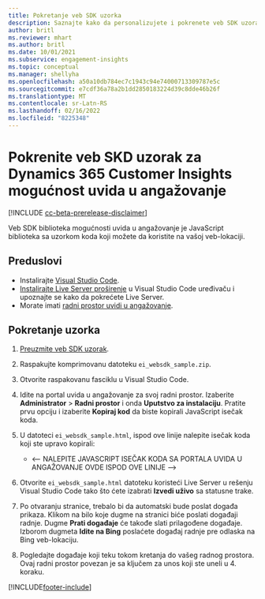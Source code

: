 ```yaml
---
title: Pokretanje veb SDK uzorka
description: Saznajte kako da personalizujete i pokrenete veb SDK uzorak.
author: britl
ms.reviewer: mhart
ms.author: britl
ms.date: 10/01/2021
ms.subservice: engagement-insights
ms.topic: conceptual
ms.manager: shellyha
ms.openlocfilehash: a50a10db784ec7c1943c94e74000713309787e5c
ms.sourcegitcommit: e7cdf36a78a2b1dd2850183224d39c8dde46b26f
ms.translationtype: MT
ms.contentlocale: sr-Latn-RS
ms.lasthandoff: 02/16/2022
ms.locfileid: "8225348"
---
```

# <a name="run-the-web-sdk-sample-for-dynamics-365-customer-insights-engagement-insights-capability"></a>Pokrenite veb SKD uzorak za Dynamics 365 Customer Insights mogućnost uvida u angažovanje

[!INCLUDE [cc-beta-prerelease-disclaimer](includes/cc-beta-prerelease-disclaimer.md)]

Veb SDK biblioteka mogućnosti uvida u angažovanje je JavaScript biblioteka sa uzorkom koda koji možete da koristite na vašoj veb-lokaciji.

## <a name="prerequisites"></a>Preduslovi

- Instalirajte [Visual Studio Code](https://code.visualstudio.com/).
- [Instalirajte Live Server proširenje](https://marketplace.visualstudio.com/items?itemName=ritwickdey.LiveServer) u Visual Studio Code uređivaču i upoznajte se kako da pokrećete Live Server.
- Morate imati [radni prostor uvidi u angažovanje](create-workspace.md).

## <a name="run-sample"></a>Pokretanje uzorka

1. [Preuzmite veb SDK uzorak](https://download.pi.dynamics.com/sdk/EngagementInsightsSamples/ei_websdk_sample.zip).

1. Raspakujte komprimovanu datoteku `ei_websdk_sample.zip`.

1. Otvorite raspakovanu fasciklu u Visual Studio Code.

1. Idite na portal uvida u angažovanje za svoj radni prostor. Izaberite **Administrator** > **Radni prostor** i onda **Uputstvo za instalaciju**. Pratite prvu opciju i izaberite **Kopiraj kod** da biste kopirali JavaScript isečak koda.

1. U datoteci `ei_websdk_sample.html`, ispod ove linije nalepite isečak koda koji ste upravo kopirali:

   - <-- NALEPITE JAVASCRIPT ISEČAK KODA SA PORTALA UVIDA U ANGAŽOVANJE OVDE ISPOD OVE LINIJE -->

1. Otvorite `ei_websdk_sample.html` datoteku koristeći Live Server u rešenju Visual Studio Code tako što ćete izabrati **Izvedi uživo** sa statusne trake.

1. Po otvaranju stranice, trebalo bi da automatski bude poslat događa prikaza. Klikom na bilo koje dugme na stranici biće poslati događaji radnje. Dugme **Prati događaje** će takođe slati prilagođene događaje. Izborom dugmeta **Idite na Bing** poslaćete događaj radnje pre odlaska na Bing veb-lokaciju.

1. Pogledajte događaje koji teku tokom kretanja do vašeg radnog prostora. Ovaj radni prostor povezan je sa ključem za unos koji ste uneli u 4. koraku.


[!INCLUDE[footer-include](../includes/footer-banner.md)]
